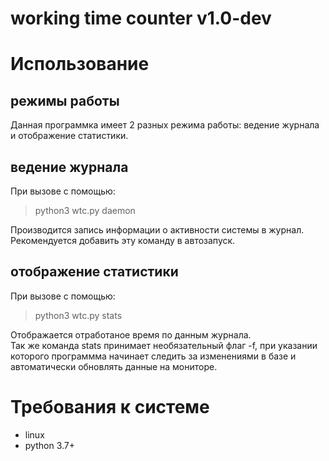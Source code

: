 # working time counter v1.0-dev

# Использование
## режимы работы

Данная программка имеет 2 разных режима работы: ведение журнала и отображение статистики.

## ведение журнала
При вызове с помощью:
> python3 wtc.py daemon

Производится запись информации о активности системы в журнал.
Рекомендуется добавить эту команду в автозапуск.

## отображение статистики
При вызове с помощью:
> python3 wtc.py stats

Отображается отработаное время по данным журнала.  
Так же команда stats принимает необязательный флаг -f,
при указании которого программма начинает следить за изменениями
в базе и автоматически обновлять данные на мониторе.

# Требования к системе
 - linux
 - python 3.7+
